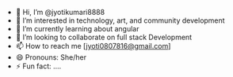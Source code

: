 - 👋 Hi, I’m @jyotikumari8888
- 👀 I’m interested in technology, art, and community development
- 🌱 I’m currently learning about angular 
- 💞️ I’m looking to collaborate on full stack Development
- 📫 How to reach me [jyoti0807816@gmail.com]
- 😄 Pronouns: She/her
- ⚡ Fun fact: ....

<!---
jyotikumari8888/jyotikumari8888 is a ✨ special ✨ repository because its `README.md` (this file) appears on your GitHub profile.
You can click the Preview link to take a look at your changes.
--->
